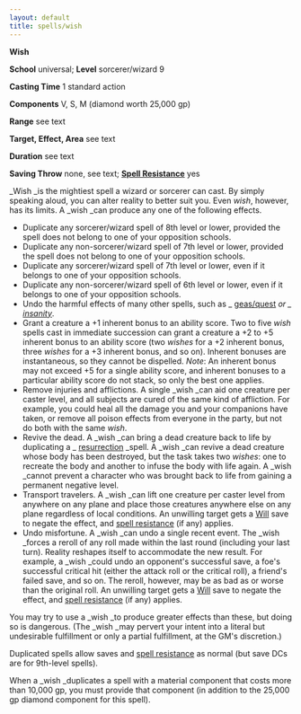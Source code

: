 ```yaml
---
layout: default
title: spells/wish
---
```

 **Wish**

**School** universal; **Level** sorcerer/wizard 9

**Casting Time** 1 standard action

**Components** V, S, M (diamond worth 25,000 gp)

**Range** see text

**Target, Effect, Area** see text

**Duration** see text

**Saving Throw** none, see text; **[Spell Resistance](../glossary#_spell-resistance)** yes

_Wish _is the mightiest spell a wizard or sorcerer can cast. By simply speaking aloud, you can alter reality to better suit you. Even _wish_, however, has its limits. A _wish _can produce any one of the following effects.

- Duplicate any sorcerer/wizard spell of 8th level or lower, provided the spell does not belong to one of your opposition schools.
- Duplicate any non-sorcerer/wizard spell of 7th level or lower, provided the spell does not belong to one of your opposition schools.
- Duplicate any sorcerer/wizard spell of 7th level or lower, even if it belongs to one of your opposition schools.
- Duplicate any non-sorcerer/wizard spell of 6th level or lower, even if it belongs to one of your opposition schools. 
- Undo the harmful effects of many other spells, such as _ [geas/quest](geasQuest#_geas-quest) _or _ [insanity](insanity#_insanity)_.
- Grant a creature a +1 inherent bonus to an ability score. Two to five _wish_ spells cast in immediate succession can grant a creature a +2 to +5 inherent bonus to an ability score (two _wishes_ for a +2 inherent bonus, three _wishes_ for a +3 inherent bonus, and so on). Inherent bonuses are instantaneous, so they cannot be dispelled. _Note_: An inherent bonus may not exceed +5 for a single ability score, and inherent bonuses to a particular ability score do not stack, so only the best one applies.
- Remove injuries and afflictions. A single _wish _can aid one creature per caster level, and all subjects are cured of the same kind of affliction. For example, you could heal all the damage you and your companions have taken, or remove all poison effects from everyone in the party, but not do both with the same _wish_. 
- Revive the dead. A _wish _can bring a dead creature back to life by duplicating a _ [resurrection](resurrection#_resurrection) _spell. A _wish _can revive a dead creature whose body has been destroyed, but the task takes two _wishes_: one to recreate the body and another to infuse the body with life again. A _wish _cannot prevent a character who was brought back to life from gaining a permanent negative level.
- Transport travelers. A _wish _can lift one creature per caster level from anywhere on any plane and place those creatures anywhere else on any plane regardless of local conditions. An unwilling target gets a [Will](../combat#_will) save to negate the effect, and [spell resistance](../glossary#_spell-resistance) (if any) applies.
- Undo misfortune. A _wish _can undo a single recent event. The _wish _forces a reroll of any roll made within the last round (including your last turn). Reality reshapes itself to accommodate the new result. For example, a _wish _could undo an opponent's successful save, a foe's successful critical hit (either the attack roll or the critical roll), a friend's failed save, and so on. The reroll, however, may be as bad as or worse than the original roll. An unwilling target gets a [Will](../combat#_will) save to negate the effect, and [spell resistance](../glossary#_spell-resistance) (if any) applies.

You may try to use a _wish _to produce greater effects than these, but doing so is dangerous. (The _wish _may pervert your intent into a literal but undesirable fulfillment or only a partial fulfillment, at the GM's discretion.)

Duplicated spells allow saves and [spell resistance](../glossary#_spell-resistance) as normal (but save DCs are for 9th-level spells).

When a _wish _duplicates a spell with a material component that costs more than 10,000 gp, you must provide that component (in addition to the 25,000 gp diamond component for this spell).

